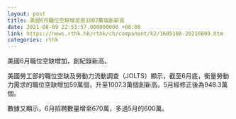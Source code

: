 ```yaml
---
layout: post
title: 美國6月職位空缺增至逾1007萬個創新高
date: 2021-08-09 22:53:57.000000000 +08:00
link: https://news.rthk.hk/rthk/ch/component/k2/1605108-20210809.htm
categories: rthk
---
```


美國6月職位空缺增加，創紀錄新高。

美國勞工部的職位空缺及勞動力流動調查（JOLTS）顯示，截至6月底，衡量勞動力需求的職位空缺增加59萬個，升至1007.3萬個創新高。5月經修正後為948.3萬個。

數據又顯示，6月招聘數量增至670萬，多過5月的600萬。
